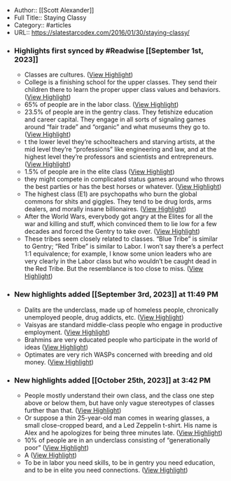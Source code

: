 - Author:: [[Scott Alexander]]
- Full Title:: Staying Classy
- Category:: #articles
- URL:: https://slatestarcodex.com/2016/01/30/staying-classy/
- ### Highlights first synced by #Readwise [[September 1st, 2023]]
    - Classes are cultures. ([View Highlight](https://read.readwise.io/read/01h97h9abmkpyqkyn2cbf8xd7p))
    - College is a finishing school for the upper classes. They send their children there to learn the proper upper class values and behaviors. ([View Highlight](https://read.readwise.io/read/01h97h9z7fymahca27hyz1fxzd))
    - 65% of people are in the labor class. ([View Highlight](https://read.readwise.io/read/01h97habdfw7agrxngt9q9sjnf))
    - 23.5% of people are in the gentry class. They fetishize education and career capital. They engage in all sorts of signaling games around “fair trade” and “organic” and what museums they go to. ([View Highlight](https://read.readwise.io/read/01h97hankdqbtq2kkh209z4gnk))
    - t the lower level they’re schoolteachers and starving artists, at the mid level they’re “professions” like engineering and law, and at the highest level they’re professors and scientists and entrepreneurs. ([View Highlight](https://read.readwise.io/read/01h97hb2c25wt72j84f1gqdh2m))
    - 1.5% of people are in the elite class ([View Highlight](https://read.readwise.io/read/01h97hb8vaqhtngj3r8smyw9xf))
    - they might compete in complicated status games around who throws the best parties or has the best horses or whatever. ([View Highlight](https://read.readwise.io/read/01h97hbfe053jmd91w8nxqy9gd))
    - The highest class (E1) are psychopaths who burn the global commons for shits and giggles. They tend to be drug lords, arms dealers, and morally insane billionaires. ([View Highlight](https://read.readwise.io/read/01h97hd4by6esehke3r12jexdk))
    - After the World Wars, everybody got angry at the Elites for all the war and killing and stuff, which convinced them to lie low for a few decades and forced the Gentry to take over. ([View Highlight](https://read.readwise.io/read/01h97hds96zvcakcjzt4x3degh))
    - These tribes seem closely related to classes. “Blue Tribe” is similar to Gentry; “Red Tribe” is similar to Labor. I won’t say there’s a perfect 1:1 equivalence; for example, I know some union leaders who are very clearly in the Labor class but who wouldn’t be caught dead in the Red Tribe. But the resemblance is too close to miss. ([View Highlight](https://read.readwise.io/read/01h97hm08dvg9ym18px7g3p7pq))
- ### New highlights added [[September 3rd, 2023]] at 11:49 PM
    - Dalits are the underclass, made up of homeless people, chronically unemployed people, drug addicts, etc. ([View Highlight](https://read.readwise.io/read/01h9dvarvaxkw16y12jt8mz8zp))
    - Vaisyas are standard middle-class people who engage in productive employment. ([View Highlight](https://read.readwise.io/read/01h9dvax0r043x02dgew06qfse))
    - Brahmins are very educated people who participate in the world of ideas ([View Highlight](https://read.readwise.io/read/01h9dvb5x5ctht55f8knq2cev0))
    - Optimates are very rich WASPs concerned with breeding and old money. ([View Highlight](https://read.readwise.io/read/01h9dvbrtbj5x6c4d0vexmzbx9))
- ### New highlights added [[October 25th, 2023]] at 3:42 PM
    - People mostly understand their own class, and the class one step above or below them, but have only vague stereotypes of classes further than that. ([View Highlight](https://read.readwise.io/read/01hdjw554bgb9pnywmg7ycs1nr))
    - Or suppose a thin 25-year-old man comes in wearing glasses, a small close-cropped beard, and a Led Zeppelin t-shirt. His name is Alex and he apologizes for being three minutes late. ([View Highlight](https://read.readwise.io/read/01hdjwdj81dymweqhx1jyrqe5n))
    - 10% of people are in an underclass consisting of “generationally poor” ([View Highlight](https://read.readwise.io/read/01hdjwehks7ag8zbmh45gr4n56))
    - A ([View Highlight](https://read.readwise.io/read/01hdjwf5fn9hfvs13yqsgfj0vj))
    - To be in labor you need skills, to be in gentry you need education, and to be in elite you need connections. ([View Highlight](https://read.readwise.io/read/01hdjwfpw00chvnra6aktqjr0z))
